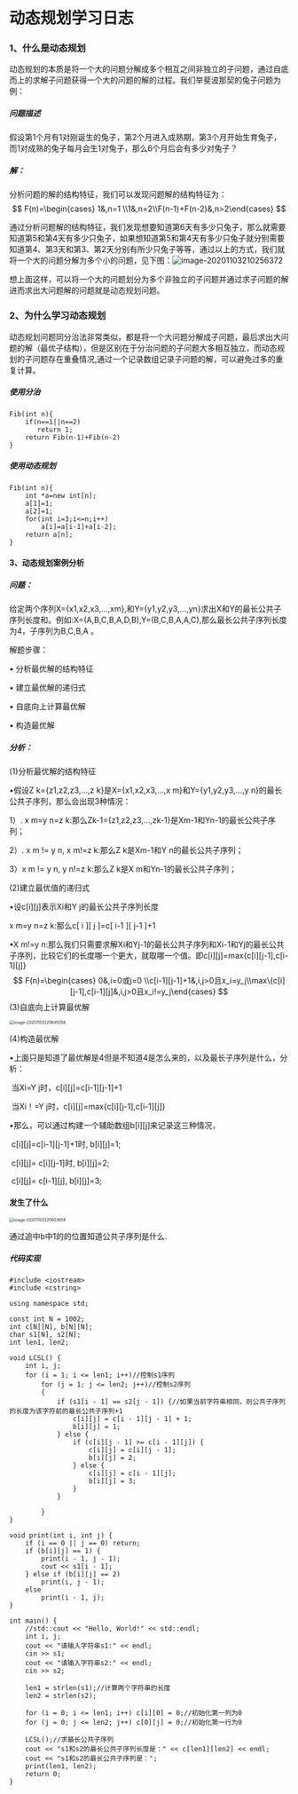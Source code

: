 # 动态规划学习日志

### 1、什么是动态规划

​        动态规划的本质是将一个大的问题分解成多个相互之间非独立的子问题，通过自底而上的求解子问题获得一个大的问题的解的过程。我们举斐波那契的兔子问题为例：



##### 问题描述

​       假设第1个月有1对刚诞生的兔子，第2个月进入成熟期，第3个月开始生育兔子，而1对成熟的兔子每月会生1对兔子，那么6个月后会有多少对兔子？

##### 解：

分析问题的解的结构特征，我们可以发现问题解的结构特征为：
$$
F(n)=\begin{cases} 1&,n=1  \\1&,n=2\\F(n-1)+F(n-2)&,n>2\end{cases}
$$

[^F(n)]: 表示第n天的兔子总数



​       通过分析问题解的结构特征，我们发现想要知道第6天有多少只兔子，那么就需要知道第5和第4天有多少只兔子，如果想知道第5和第4天有多少只兔子就分别需要知道第4、第3天和第3、第2天分别有所少只兔子等等，通过以上的方式，我们就将一个大的问题分解为多个小的问题，见下图：![image-20201103210256372](./image/image-20201103210256372.png)

​       想上面这样，可以将一个大的问题划分为多个非独立的子问题并通过求子问题的解进而求出大问题解的问题就是动态规划问题。

### 2、为什么学习动态规划

​        动态规划问题同分治法非常类似，都是将一个大问题分解成子问题，最后求出大问题的解（最优子结构），但是区别在于分治问题的子问题大多相互独立，而动态规划的子问题存在重叠情况,通过一个记录数组记录子问题的解，可以避免过多的重复计算。

##### 使用分治

```
Fib(int n){
    if(n==1||n==2)
       return 1;
    return Fib(n-1)+Fib(n-2)
}
```

##### 使用动态规划

```
Fib(int n){
    int *a=new int[n];
    a[1]=1;
    a[2]=1;
    for(int i=3;i<=n;i++)
        a[i]=a[i-1]+a[i-2];
    return a[n];
}
```



#### 3、动态规划案例分析

##### 问题：

给定两个序列X={x1,x2,x3,…,xm},和Y={y1,y2,y3,…,yn}求出X和Y的最长公共子序列长度和。例如:X=(A,B,C,B,A,D,B),Y=(B,C,B,A,A,C),那么最长公共子序列长度为4，子序列为B,C,B,A 。



解题步骤：

•  分析最优解的结构特征

•  建立最优解的递归式

•  自底向上计算最优解

•  构造最优解



##### 分析：

(1)分析最优解的结构特征

•假设Z k={z1,z2,z3,…,z k}是X={x1,x2,x3,…,x m}和Y={y1,y2,y3,…,y n}的最长公共子序列，那么会出现3种情况：

1）. x m=y n=z k:那么Zk-1={z1,z2,z3,…,zk-1}是Xm-1和Yn-1的最长公共子序列；

2）. x m != y n, x m!=z k:那么Z k是Xm-1和Y n的最长公共子序列；

3）x m != y n, y n!=z k:那么Z k是X m和Yn-1的最长公共子序列；

(2)建立最优值的递归式

•设c\[i][j]表示Xi和Y j的最长公共子序列长度

  x m=y n=z k:那么c\[ i ][ j ]=c\[ i-1 ][ j-1 ]+1

•X m!=y n:那么我们只需要求解Xi和Yj-1的最长公共子序列和Xi-1和Yj的最长公共子序列，比较它们的长度哪一个更大，就取哪一个值。即c\[i][j]=max{c\[i][j-1],c\[i-1][j]}
$$
F(n)=\begin{cases} 0&,i=0或j=0  \\c[i-1][j-1]+1&,i,j>0且x_i=y_j\\max\{c[i][j-1],c[i-1][j]&,i,j>0且x_i!=y_j\end{cases}
$$
(3)自底向上计算最优解

<img src="./image/image-20201103220645056.png" alt="image-20201103220645056" style="zoom:50%;" />

(4)构造最优解

•上面只是知道了最优解是4但是不知道4是怎么来的，以及最长子序列是什么，分析：

​     当Xi=Y j时，c\[i][j]=c\[i-1][j-1]+1

​     当Xi！=Y j时，c\[i][j]=max{c\[i][j-1],c\[i-1][j]}

•那么，可以通过构建一个辅助数组b[i][j]来记录这三种情况，

​     c\[i][j]=c\[i-1][j-1]+1时,  b\[i][j]=1;

​     c\[i][j]= c\[i][j-1]时,  b\[i][j]=2;

​     c\[i][j]= c\[i-1][j],  b\[i][j]=3;

#### 发生了什么

<img src="./image/image-20201103220903658.png" alt="image-20201103220903658" style="zoom:50%;" />

通过追中b中1的的位置知道公共子序列是什么.

##### 代码实现

```
#include <iostream>
#include <cstring>

using namespace std;

const int N = 1002;
int c[N][N], b[N][N];
char s1[N], s2[N];
int len1, len2;

void LCSL() {
    int i, j;
    for (i = 1; i <= len1; i++)//控制s1序列
        for (j = 1; j <= len2; j++)//控制s2序列
        {
            if (s1[i - 1] == s2[j - 1]) {//如果当前字符串相同，则公共子序列的长度为该字符前的最长公共子序列+1
                c[i][j] = c[i - 1][j - 1] + 1;
                b[i][j] = 1;
            } else {
                if (c[i][j - 1] >= c[i - 1][j]) {
                    c[i][j] = c[i][j - 1];
                    b[i][j] = 2;
                } else {
                    c[i][j] = c[i - 1][j];
                    b[i][j] = 3;
                }
            }

        }
}

void print(int i, int j) {
    if (i == 0 || j == 0) return;
    if (b[i][j] == 1) {
        print(i - 1, j - 1);
        cout << s1[i - 1];
    } else if (b[i][j] == 2)
        print(i, j - 1);
    else
        print(i - 1, j);
}

int main() {
    //std::cout << "Hello, World!" << std::endl;
    int i, j;
    cout << "请输入字符串s1:" << endl;
    cin >> s1;
    cout << "请输入字符串s2:" << endl;
    cin >> s2;

    len1 = strlen(s1);//计算两个字符串的长度
    len2 = strlen(s2);

    for (i = 0; i <= len1; i++) c[i][0] = 0;//初始化第一列为0
    for (j = 0; j <= len2; j++) c[0][j] = 0;//初始化第一行为0

    LCSL();//求最长公共子序列
    cout << "s1和s2的最长公共子序列长度是：" << c[len1][len2] << endl;
    cout << "s1和s2的最长公共子序列是：";
    print(len1, len2);
    return 0;
}

```

